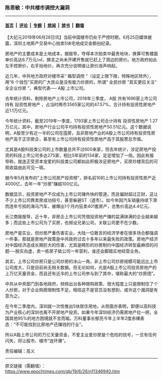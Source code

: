 ### 陈思敏：中共楼市调控大漏洞

---

#### [首页](../../../..?n11346940) &nbsp;|&nbsp; [评论](../../../../../epoch-comment?n11346940) &nbsp;|&nbsp; [专题](../../../../../epoch-special?n11346940) &nbsp;|&nbsp; [禁闻](../../../../../epoch-news?n11346940) &nbsp;|&nbsp; [禁书](../../../../../books?n11346940) &nbsp;|&nbsp; [翻墙](https://github.com/gfw-breaker/nogfw/blob/master/README.md?n11346940)


<div class="post_content" id="artbody" itemprop="articleBody">
 <!-- article content begin -->
 <p>
  【大纪元2019年06月26日讯】当前中国楼市仍处于严控时期，6月25日媒体披露，深圳土地房产交易中心拍卖5块宅地成交金额创纪录。
 </p>
 <p>
  房地产的主要成本是土地成本，据报导，夺得本次拍卖中最贵地块，换算可售楼面单价高达6.7万元/㎡，换言之尚未开建开售就已赶上了周边的房价。地方政府如此左手控房价，右手抬地价，再次充分说明谁让房价涨声响起。
 </p>
 <p>
  近几年，中共地方政府对楼市采“
  <ok href="https://www.epochtimes.com/gb/tag/%E7%AE%B1%E5%9E%8B%E8%B0%83%E6%8E%A7.html">
   箱型调控
  </ok>
  ”（设定上限下限，特殊地区除外），用“6 个钱包”买房的广大民众是没有能力炒房的，所谓“
  <ok href="https://www.epochtimes.com/gb/tag/%E5%85%A8%E6%B0%91%E7%82%92%E6%88%BF.html">
   全民炒房
  </ok>
  ”其实更应关注“
  <ok href="https://www.epochtimes.com/gb/tag/%E5%85%A8%E4%BC%81%E4%B8%9A%E7%82%92%E6%88%BF.html">
   全企业炒房
  </ok>
  ”，典型代表──
  <ok href="https://www.epochtimes.com/gb/tag/a%E8%82%A1.html">
   A股
  </ok>
  上市公司。
 </p>
 <p>
  去年统计资料，剔除房地产上市公司，2018年三季度，
  <ok href="https://www.epochtimes.com/gb/tag/a%E8%82%A1.html">
   A股
  </ok>
  共有1696家上市公司持有
  <ok href="https://www.epochtimes.com/gb/tag/%E6%8A%95%E8%B5%84%E6%80%A7%E6%88%BF%E5%9C%B0%E4%BA%A7.html">
   投资性房地产
  </ok>
  ，占当时两市3565家公司的47.57%，合计持有投资性房地产近1.1万亿元。
 </p>
 <p>
  今年统计资料，截至2019年一季度，1793家上市公司合计持有
  <ok href="https://www.epochtimes.com/gb/tag/%E6%8A%95%E8%B5%84%E6%80%A7%E6%88%BF%E5%9C%B0%E4%BA%A7.html">
   投资性房地产
  </ok>
  1.27万亿元，其中，房地产行业公司平均持有投资性房地产50.51亿元。这个数据说明，A股至少有近一半的公司在囤房，且非房地产业的A股上市公司持有投资性房地产高于正宗房企，甚至有上市公司持有投资性房地产高于其股票总市值。
 </p>
 <p>
  尤其是A股科技类公司的上市数量总共不过600来家，但去年统计，涉足房地产投资的科技上市公司多达275家，相比5年前的134家，足足增加了一倍。因此有报导称，就连正受资本宠爱的科技类公司都如此积极涉足房地产，买房炒楼背后的可观收益由此可见一斑。
 </p>
 <p>
  据今年5月发布的“上市公司房产投资榜”，排名前10的上市公司持有投资性房产近4000亿，去年一年“炒房”赚超100亿元。
 </p>
 <p>
  数据显示，投资房地产不仅成为上市公司赚外快的管道，而且偏财超过正财，这让不少上市公司靠卖房成功扭亏，甚至躲避ST（退市）。如今年因汽车销量持续下滑而连年亏损的海马汽车，被爆出1个月内狂卖401套房产，总售价高达4.4亿元。
 </p>
 <p>
  长江商报报导，近十年，非房企上市公司凭借投资地产赚的盆满钵满的企业越来越多；而这些上市公司为了买房，也频设兄弟公司，关联公司更不在少数。
 </p>
 <p>
  房地产是实业，但炒房严重伤害实业。大陆一位敢言的经济学者在很多场合都强调一件事，那就是房地产政策是中共政府过去十多年以来最失败的政策。房地产经济对中国经济造成长期巨大的伤害，尤其是畸形的炒房制约中国经济转型最麻烦的问题──脱实向虚，卖一栋房子抵公司一年营利，谁还会脚踏实地经营业务。
 </p>
 <p>
  其实，上市公司炒房只是公司炒房的冰山一角，非上市公司炒房规模可能远比上市公司庞大，只是目前尚无相关数据。但无论如何，光是A股上市公司投资房地产的上万亿天量资金，而且还有近半的上市公司参与到了其中，堪称最大的“炒房团”。
 </p>
 <p>
  中共从中央部门到各地政府，频频出台各种限购政策，很大程度上只是限制住了个人炒房，对于企业购房限制性不足，相信这不是官员没有想到，或许这个漏洞是有意为之。
 </p>
 <p>
  在今年二季度内，深圳就一次性推出5块居住用地，从侧面亦表明，即便以高科技为产业核心的深圳也离不开房地产投资。如果今年深圳经济仍需房地产拉一把，全国其他95%的地方困境就不言而喻。万科董事长郁亮今年上半年2度赤裸表态：“不可能找到比房地产还赚钱的行业”。
 </p>
 <p>
  所以A股上市公司的万亿天量资金，不爱主业爱炒房是个危险的信号，一旦有任何闪失，将让股市、楼市“连环爆”。
 </p>
 <p>
  责任编辑：高义
 </p>
 <!-- article content end -->
 <div id="below_article_ad">
 </div>
</div>


---

原文链接（需翻墙）：https://www.epochtimes.com/gb/19/6/26/n11346940.htm